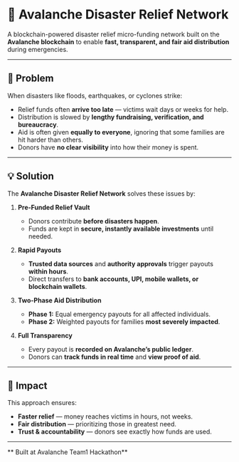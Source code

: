# 🚀 Avalanche Disaster Relief Network

A blockchain-powered disaster relief micro-funding network built on the **Avalanche blockchain** to enable **fast, transparent, and fair aid distribution** during emergencies.

---

## 🛑 Problem

When disasters like floods, earthquakes, or cyclones strike:

- Relief funds often **arrive too late** — victims wait days or weeks for help.  
- Distribution is slowed by **lengthy fundraising, verification, and bureaucracy**.  
- Aid is often given **equally to everyone**, ignoring that some families are hit harder than others.  
- Donors have **no clear visibility** into how their money is spent.  

---

## 💡 Solution

The **Avalanche Disaster Relief Network** solves these issues by:

1. **Pre-Funded Relief Vault**  
   - Donors contribute **before disasters happen**.  
   - Funds are kept in **secure, instantly available investments** until needed.

2. **Rapid Payouts**  
   - **Trusted data sources** and **authority approvals** trigger payouts **within hours**.  
   - Direct transfers to **bank accounts, UPI, mobile wallets, or blockchain wallets**.

3. **Two-Phase Aid Distribution**  
   - **Phase 1:** Equal emergency payouts for all affected individuals.  
   - **Phase 2:** Weighted payouts for families **most severely impacted**.

4. **Full Transparency**  
   - Every payout is **recorded on Avalanche’s public ledger**.  
   - Donors can **track funds in real time** and **view proof of aid**.

---

## 🎯 Impact

This approach ensures:

- **Faster relief** — money reaches victims in hours, not weeks.  
- **Fair distribution** — prioritizing those in greatest need.  
- **Trust & accountability** — donors see exactly how funds are used.  

---

** Built at Avalanche Team1 Hackathon**
